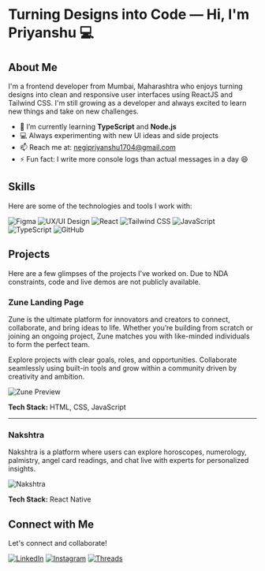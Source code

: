 # Turning Designs into Code — Hi, I'm Priyanshu 💻

## About Me

I'm a frontend developer from Mumbai, Maharashtra who enjoys turning designs into clean and responsive user interfaces using ReactJS and Tailwind CSS. I'm still growing as a developer and always excited to learn new things and take on new challenges.

- 🌱 I’m currently learning **TypeScript** and **Node.js**
- 💻 Always experimenting with new UI ideas and side projects
- 📫 Reach me at: [negipriyanshu1704@gmail.com](mailto:negipriyanshu1704@gmail.com)
- ⚡ Fun fact: I write more console logs than actual messages in a day 😄

## Skills

Here are some of the technologies and tools I work with:

![Figma](https://img.shields.io/badge/-Figma-F24E1E?logo=figma&logoColor=white&style=flat)
![UX/UI Design](https://img.shields.io/badge/-UX%2FUI%20Design-FF4081?style=flat&logo=adobe-creative-cloud&logoColor=white)
![React](https://img.shields.io/badge/-React-61DAFB?logo=react&logoColor=white&style=flat)
![Tailwind CSS](https://img.shields.io/badge/-Tailwind%20CSS-38B2AC?logo=tailwind-css&logoColor=white&style=flat)
![JavaScript](https://img.shields.io/badge/-JavaScript-F7DF1E?logo=javascript&logoColor=black&style=flat)
![TypeScript](https://img.shields.io/badge/-TypeScript-3178C6?logo=typescript&logoColor=white&style=flat)
![GitHub](https://img.shields.io/badge/-GitHub-181717?logo=github&logoColor=white&style=flat)

## Projects

Here are a few glimpses of the projects I've worked on. Due to NDA constraints, code and live demos are not publicly available.

### Zune Landing Page

Zune is the ultimate platform for innovators and creators to connect, collaborate, and bring ideas to life. Whether you’re building from scratch or joining an ongoing project, Zune matches you with like-minded individuals to form the perfect team.

Explore projects with clear goals, roles, and opportunities. Collaborate seamlessly using built-in tools and grow within a community driven by creativity and ambition.

![Zune Preview](images/zune-landing-page.png)

**Tech Stack:** HTML, CSS, JavaScript

---

### Nakshtra

Nakshtra is a platform where users can explore horoscopes, numerology, palmistry, angel card readings, and chat live with experts for personalized insights.

![Nakshtra](images/webar.png)

**Tech Stack:** React Native

## Connect with Me

Let's connect and collaborate!

[![LinkedIn](https://img.shields.io/badge/-LinkedIn-0077B5?logo=linkedin&logoColor=white&style=flat)](https://www.linkedin.com/in/priyanshunegi)
[![Instagram](https://img.shields.io/badge/-Instagram-E4405F?logo=instagram&logoColor=white&style=flat)](https://www.instagram.com/ux.priyanshu)
[![Threads](https://img.shields.io/badge/-Threads-000000?logo=threads&logoColor=white&style=flat)](https://www.threads.net/@negipriyanshuu)
